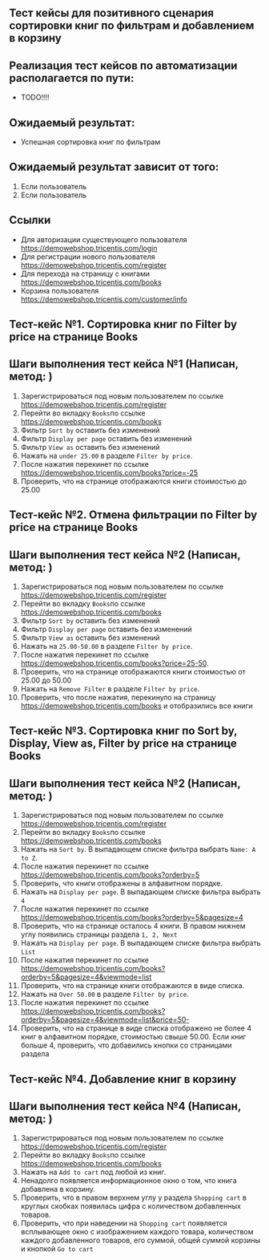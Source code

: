 ## Тест кейсы для позитивного сценария сортировки книг по фильтрам и добавлением в корзину

## Реализация тест кейсов по автоматизации располагается по пути:

- TODO!!!!

## Ожидаемый результат:

- Успешная сортировка книг по фильтрам

## Ожидаемый результат зависит от того:

1) Если пользователь 
2) Если пользователь 

## Ссылки

- Для авторизации существующего пользователя https://demowebshop.tricentis.com/login
- Для регистрации нового пользователя https://demowebshop.tricentis.com/register
- Для перехода на страницу с книгами https://demowebshop.tricentis.com/books
- Корзина пользователя https://demowebshop.tricentis.com/customer/info

## Тест-кейс №1. Сортировка книг по Filter by price на странице Books

## Шаги выполнения тест кейса №1 (Написан, метод: )

1) Зарегистрироваться под новым пользователем по ссылке https://demowebshop.tricentis.com/register
2) Перейти во вкладку `Books`по ссылке https://demowebshop.tricentis.com/books
3) Фильтр `Sort by` оставить без изменений 
4) Фильтр `Display per page` оставить без изменений 
5) Фильтр `View as` оставить без изменений 
6) Нажать на `under 25.00` в разделе `Filter by price`. 
7) После нажатия перекинет по ссылке https://demowebshop.tricentis.com/books?price=-25
8) Проверить, что на странице отображаются книги стоимостью до 25.00

## Тест-кейс №2. Отмена фильтрации по Filter by price на странице Books

## Шаги выполнения тест кейса №2 (Написан, метод: )

1) Зарегистрироваться под новым пользователем по ссылке https://demowebshop.tricentis.com/register
2) Перейти во вкладку `Books`по ссылке https://demowebshop.tricentis.com/books
3) Фильтр `Sort by` оставить без изменений
4) Фильтр `Display per page` оставить без изменений
5) Фильтр `View as` оставить без изменений
6) Нажать на `25.00-50.00` в разделе `Filter by price`.
7) После нажатия перекинет по ссылке https://demowebshop.tricentis.com/books?price=25-50. 
8) Проверить, что на странице отображаются книги стоимостью от 25.00 до 50.00 
9) Нажать на `Remove Filter` в разделе `Filter by price`.
10) Проверить, что после нажатия, перекинуло на страницу https://demowebshop.tricentis.com/books и отобразились все книги

## Тест-кейс №3. Сортировка книг по Sort by, Display, View as, Filter by price на странице Books

## Шаги выполнения тест кейса №2 (Написан, метод: )

1) Зарегистрироваться под новым пользователем по ссылке https://demowebshop.tricentis.com/register
2) Перейти во вкладку `Books`по ссылке https://demowebshop.tricentis.com/books
3) Нажать на  `Sort by`. В выпадающем списке фильтра выбрать `Name: A to Z`. 
4) После нажатия перекинет по ссылке https://demowebshop.tricentis.com/books?orderby=5
5) Проверить, что книги отображены в алфавитном порядке.
6) Нажать на `Display per page`. В выпадающем списке фильтра выбрать `4`
7) После нажатия перекинет по ссылке https://demowebshop.tricentis.com/books?orderby=5&pagesize=4
8) Проверить, что на странице осталось 4 книги. В правом нижнем углу появились страницы раздела `1, 2, Next`
9) Нажать на `Display per page`. В выпадающем списке фильтра выбрать `List`
10) После нажатия перекинет по ссылке https://demowebshop.tricentis.com/books?orderby=5&pagesize=4&viewmode=list
11) Проверить, что на странице книги отображаются в виде списка. 
12) Нажать на `Over 50.00` в разделе `Filter by price`. 
13) После нажатия перекинет по ссылке https://demowebshop.tricentis.com/books?orderby=5&pagesize=4&viewmode=list&price=50-
14) Проверить, что на странице в виде списка отображено не более 4 книг в алфавитном порядке, стоимостью свыше 50.00. 
Если книг больше 4, проверить, что добавились кнопки со страницами раздела

## Тест-кейс №4. Добавление книг в корзину

## Шаги выполнения тест кейса №4 (Написан, метод: )

1) Зарегистрироваться под новым пользователем по ссылке https://demowebshop.tricentis.com/register
2) Перейти во вкладку `Books`по ссылке https://demowebshop.tricentis.com/books
3) Нажать на  `Add to cart` под любой из книг.
4) Ненадолго появляется информационное окно о том, что книга добавлена в корзину.
5) Проверить, что в правом верхнем углу у раздела `Shopping cart` в круглых скобках появилась цифра с количеством добавленных товаров. 
6) Проверить, что при наведении на `Shopping cart` появляется всплывающее окно с изображением каждого товара, 
количеством каждого добавленного товаров, его суммой, общей суммой корзины и кнопкой `Go to cart`
